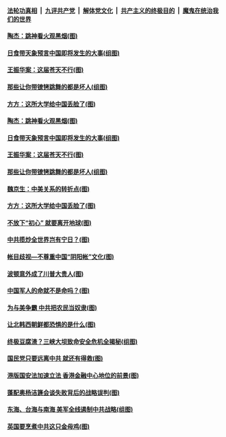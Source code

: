 ####  [法轮功真相](../../../../basic/blob/master/README.md?t=06222059) &nbsp;|&nbsp; [九评共产党](../../../../9ping.md/blob/master/README.md?t=06222059) &nbsp;|&nbsp; [解体党文化](../../../../jtdwh.md/blob/master/README.md?t=06222059)  &nbsp;|&nbsp; [共产主义的终极目的](../../../../gczydzjmd.md/blob/master/README.md?t=06222059) &nbsp;|&nbsp; [魔鬼在统治我们的世界](../../../../mgztzwmdsj.md/blob/master/README.md?t=06222059) 

#### [陶杰：跳神看火观黑烟(图)](../pages/p4/937291.md?t=06222059) 

#### [日食带天象预言中国即将发生的大事(组图)](../pages/p4/937272.md?t=06222059) 

#### [王振华案：这届苍天不行(图)](../pages/p4/937284.md?t=06222059) 


#### [那些让你带镣铐跳舞的都是坏人(组图)](../pages/p4/937292.md?t=06222059) 

#### [方方：这所大学给中国丢脸了(图)](../pages/p4/937288.md?t=06222059) 

#### [陶杰：跳神看火观黑烟(图)](../pages/p4/937291.md?t=06222059) 

#### [日食带天象预言中国即将发生的大事(组图)](../pages/p4/937272.md?t=06222059) 

#### [王振华案：这届苍天不行(图)](../pages/p4/937284.md?t=06222059) 


#### [那些让你带镣铐跳舞的都是坏人(组图)](../pages/p4/937292.md?t=06222059) 

#### [魏京生：中美关系的转折点(图)](../pages/p4/937281.md?t=06222059) 

#### [方方：这所大学给中国丢脸了(图)](../pages/p4/937288.md?t=06222059) 

#### [不放下“初心” 就要离开地球(图)](../pages/p4/937230.md?t=06222059) 

#### [中共揽炒全世界岂有宁日？(图)](../pages/p4/937193.md?t=06222059) 

#### [帐目歧视—不尊重中国“阴阳帐”文化(图)](../pages/p4/937180.md?t=06222059) 

#### [波顿意外成了川普大贵人(图)](../pages/p4/937176.md?t=06222059) 

#### [中国军人的命就不是命吗？(图)](../pages/p4/937168.md?t=06222059) 

#### [为与美争霸 中共把农民当奴隶(图)](../pages/p4/937190.md?t=06222059) 

#### [让北韩西朝鲜都恐惧的是什么(图)](../pages/p4/937211.md?t=06222059) 

#### [终极豆腐渣？三峡大坝致命安全危机全揭秘(组图)](../pages/p4/937089.md?t=06222059) 

#### [国民党只要远离中共 就还有得救(图)](../pages/p4/937108.md?t=06222059) 

#### [港版国安法加速立法 香港金融中心地位的前景(图)](../pages/p4/937105.md?t=06222059) 

#### [蓬配奥杨洁篪会谈失败背后的战略误判(图)](../pages/p4/937104.md?t=06222059) 

#### [东海、台海与南海 美军全线遏制中共战略(组图)](../pages/p4/937102.md?t=06222059) 

#### [英国要烹煮中共这只金母鸡(图)](../pages/p4/937101.md?t=06222059) 

